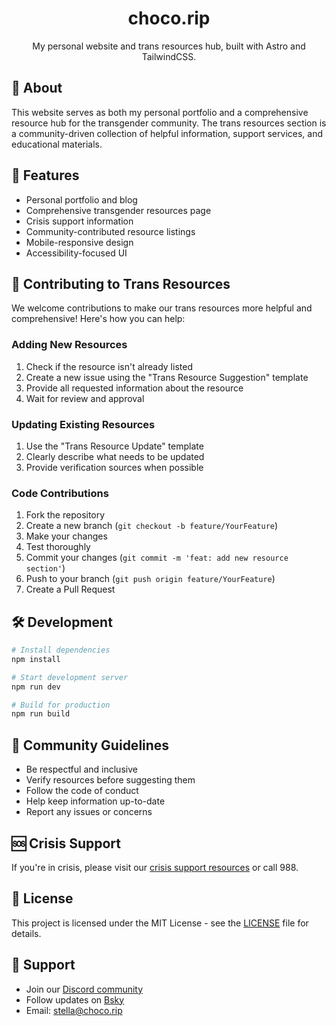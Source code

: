 <h1 align="center">choco.rip</h1>

<p align="center">
  My personal website and trans resources hub, built with Astro and TailwindCSS.
</p>

## 🌈 About

This website serves as both my personal portfolio and a comprehensive resource hub for the transgender community. The trans resources section is a community-driven collection of helpful information, support services, and educational materials.

## 🚀 Features

- Personal portfolio and blog
- Comprehensive transgender resources page
- Crisis support information
- Community-contributed resource listings
- Mobile-responsive design
- Accessibility-focused UI

## 💜 Contributing to Trans Resources

We welcome contributions to make our trans resources more helpful and comprehensive! Here's how you can help:

### Adding New Resources

1. Check if the resource isn't already listed
2. Create a new issue using the "Trans Resource Suggestion" template
3. Provide all requested information about the resource
4. Wait for review and approval

### Updating Existing Resources

1. Use the "Trans Resource Update" template
2. Clearly describe what needs to be updated
3. Provide verification sources when possible

### Code Contributions

1. Fork the repository
2. Create a new branch (`git checkout -b feature/YourFeature`)
3. Make your changes
4. Test thoroughly
5. Commit your changes (`git commit -m 'feat: add new resource section'`)
6. Push to your branch (`git push origin feature/YourFeature`)
7. Create a Pull Request

## 🛠️ Development

```bash
# Install dependencies
npm install

# Start development server
npm run dev

# Build for production
npm run build
```

## 🤝 Community Guidelines

- Be respectful and inclusive
- Verify resources before suggesting them
- Follow the code of conduct
- Help keep information up-to-date
- Report any issues or concerns

## 🆘 Crisis Support

If you're in crisis, please visit our [crisis support resources](/trans-help#crisis-support) or call 988.

## 📝 License

This project is licensed under the MIT License - see the [LICENSE](./LICENSE) file for details.

## 💖 Support

- Join our [Discord community](https://discord.gg/KtaNFKjFKQ)
- Follow updates on [Bsky](https://bsky.app/profile/choco.rip)
- Email: stella@choco.rip




